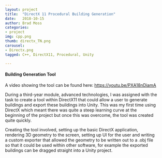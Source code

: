 ```yaml
---
layout: project
title:  "DirectX 11 Procedural Building Generation"
date:   2018-10-15
author: Brad Moss
categories:
- project
img: cpp.png
thumb: directx_TN.png
carousel:
- Directx.png
tagged: C++, DirectX11, Procedural, Unity

---
```

#### Building Generation Tool

A video showing the tool can be found here: https://youtu.be/PXA18nDiamA

During a third-year module, advanced technologies, I was assigned with the task to create a tool within DirectX11 that could allow a user to generate buildings and export these buildings into Unity. This was my first time using DirectX which meant there was quite a steep learning curve at the beginning of the project but once this was overcome, the tool was created quite quickly.

Creating the tool involved, setting up the basic DirectX application, rendering 3D geometry to the screen, setting up UI for the user and writing a custom exporter that allowed the geometry to be written out to a .obj file so that it could be used within other software, for example the exported buildings can be dragged straight into a Unity project.
